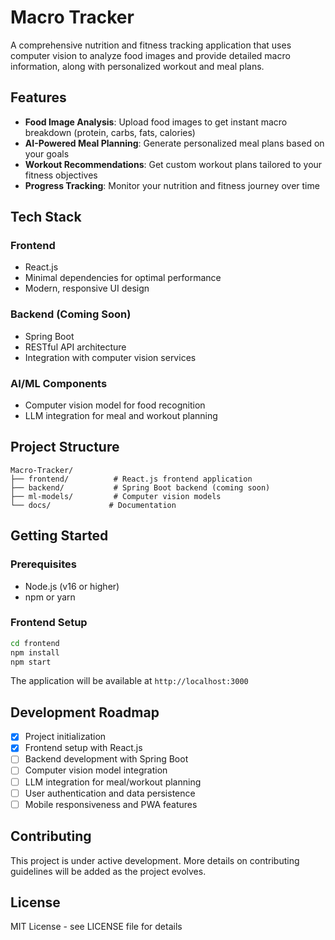 # Macro Tracker

A comprehensive nutrition and fitness tracking application that uses computer vision to analyze food images and provide detailed macro information, along with personalized workout and meal plans.

## Features

- **Food Image Analysis**: Upload food images to get instant macro breakdown (protein, carbs, fats, calories)
- **AI-Powered Meal Planning**: Generate personalized meal plans based on your goals
- **Workout Recommendations**: Get custom workout plans tailored to your fitness objectives
- **Progress Tracking**: Monitor your nutrition and fitness journey over time

## Tech Stack

### Frontend
- React.js
- Minimal dependencies for optimal performance
- Modern, responsive UI design

### Backend (Coming Soon)
- Spring Boot
- RESTful API architecture
- Integration with computer vision services

### AI/ML Components
- Computer vision model for food recognition
- LLM integration for meal and workout planning

## Project Structure

```
Macro-Tracker/
├── frontend/          # React.js frontend application
├── backend/           # Spring Boot backend (coming soon)
├── ml-models/         # Computer vision models
└── docs/             # Documentation
```

## Getting Started

### Prerequisites
- Node.js (v16 or higher)
- npm or yarn

### Frontend Setup
```bash
cd frontend
npm install
npm start
```

The application will be available at `http://localhost:3000`

## Development Roadmap

- [x] Project initialization
- [x] Frontend setup with React.js
- [ ] Backend development with Spring Boot
- [ ] Computer vision model integration
- [ ] LLM integration for meal/workout planning
- [ ] User authentication and data persistence
- [ ] Mobile responsiveness and PWA features

## Contributing

This project is under active development. More details on contributing guidelines will be added as the project evolves.

## License

MIT License - see LICENSE file for details 